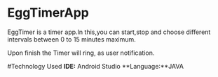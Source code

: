 # EggTimerApp

EggTimer is a timer app.In this,you can start,stop and choose different intervals between 0 to 15 minutes maximum.

Upon finish the Timer will ring, as user notification.

#Technology Used
**IDE:** Android Studio
**Language:**JAVA

   

